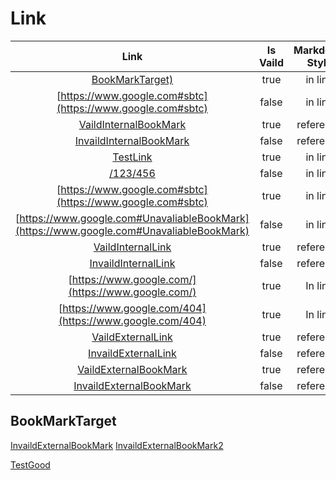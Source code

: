 # Link

| Link | Is Vaild | Markdown Style | Is Bookmark | Domain |
|:----:|:--------:|:--------------:|:-----------:|:-----------:|
| [BookMarkTarget)](#BookMarkTarget) | true | in line | true | Internal |
| [https://www.google.com#sbtc](https://www.google.com#sbtc) | false | in line | true | Internal |
| [VaildInternalBookMark][VaildInternalBookMark] | true | reference | true | Internal |
| [InvaildInternalBookMark][InvaildInternalBookMark] | false | reference | true | Internal |
| [TestLink](Link-Common.md) | true | in line | false | Internal |
| [/123/456](/123/456.md) | false | in line | false | Internal |
| [https://www.google.com#sbtc](https://www.google.com#sbtc) | true | in line | true | External |
| [https://www.google.com#UnavaliableBookMark](https://www.google.com#UnavaliableBookMark) | false | in line | true | External |
| [VaildInternalLink][VaildInternalLink] | true | reference | false | Internal |
| [InvaildInternalLink][InvaildInternalLink] | false | reference | false | Internal |
| [https://www.google.com/](https://www.google.com/) | true | In line | false | External |
| [https://www.google.com/404](https://www.google.com/404) | true | In line | false | External 
| [VaildExternalLink][VaildExternalLink] | true | reference | false | External |
| [InvaildExternalLink][InvaildExternalLink] | false | reference | false | External |
| [VaildExternalBookMark][VaildExternalBookMark] | true | reference | true | External |
| [InvaildExternalBookMark][InvaildExternalBookMark] | false | reference | true | External |  

## BookMarkTarget

[VaildInternalLink]: TestLink.md 
[InvaildInternalLink]: /123/456  
[VaildExternalLink]: https://www.google.com/  
[InvaildExternalLink]: https://www.google.com/404
[VaildInternalBookMark]: #BookMarkTarget
[InvaildInternalBookMark]: #UnavaliableBookMark 

[VaildExternalBookMark]: https://www.google.com#sbtc  
[InvaildExternalBookMark]: https://www.google.com#UnavaliableBookMark  


[InvaildExternalBookMark](https://docs.microsoft.com/en-us/abc#UnavaliableBookMark) 
[InvaildExternalBookMark2](https://docs.microsoft.com/en-us/abc#UnavaliableBookMark) 

[TestGood](https://review.docs.microsoft.com/en-us/bot-framework/bot-design-principles#designing-a-bot)



